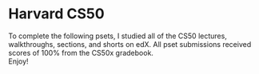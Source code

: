 # Harvard CS50
To complete the following psets, I studied all of the CS50 lectures, walkthroughs, sections, and shorts on edX. All pset submissions received scores of 100% from the CS50x gradebook.
<br>Enjoy!</br>
